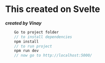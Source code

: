 # This created on Svelte

**_created by Vinay_**

```javascript
    Go to project folder
    // to install dependencies
    npm install
    // to run project
    npm run dev
    // now go to http://localhost:5000/
```
